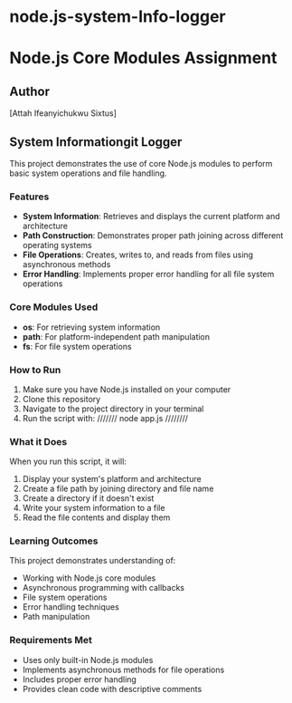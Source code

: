 # node.js-system-Info-logger
# Node.js Core Modules Assignment

## Author

[Attah Ifeanyichukwu Sixtus]


## System Informationgit  Logger

This project demonstrates the use of core Node.js modules to perform basic system operations and file handling.

### Features

- **System Information**: Retrieves and displays the current platform and architecture
- **Path Construction**: Demonstrates proper path joining across different operating systems
- **File Operations**: Creates, writes to, and reads from files using asynchronous methods
- **Error Handling**: Implements proper error handling for all file system operations

### Core Modules Used

- **os**: For retrieving system information
- **path**: For platform-independent path manipulation
- **fs**: For file system operations

### How to Run

1. Make sure you have Node.js installed on your computer
2. Clone this repository
3. Navigate to the project directory in your terminal
4. Run the script with:
   ///////
   node app.js
   ////////

### What it Does

When you run this script, it will:
1. Display your system's platform and architecture
2. Create a file path by joining directory and file name
3. Create a directory if it doesn't exist
4. Write your system information to a file
5. Read the file contents and display them

### Learning Outcomes

This project demonstrates understanding of:
- Working with Node.js core modules
- Asynchronous programming with callbacks
- File system operations
- Error handling techniques
- Path manipulation

### Requirements Met

- Uses only built-in Node.js modules
- Implements asynchronous methods for file operations
- Includes proper error handling
- Provides clean code with descriptive comments
